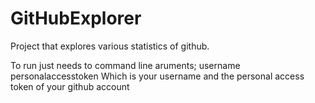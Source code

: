 # GitHubExplorer

Project that explores various statistics of github.

To run just needs to command line aruments; username personalaccesstoken
Which is your username and the personal access token of your github account
